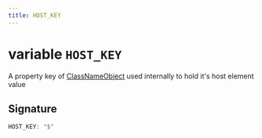 ```yaml
---
title: HOST_KEY
---
```


# variable `HOST_KEY`

A property key of [ClassNameObject](../type/class-name-object) used internally to hold it's host element value

## Signature


```typescript
HOST_KEY: "$"
```